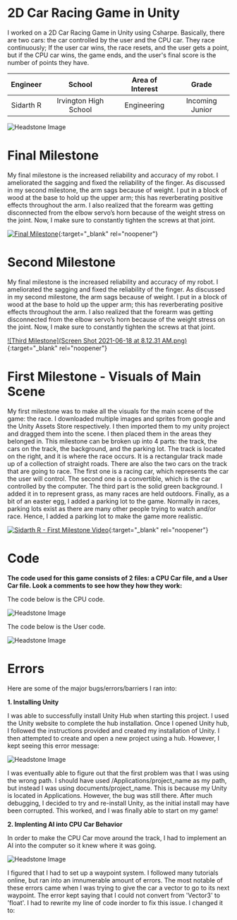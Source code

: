 ﻿# 2D Car Racing Game in Unity
I worked on a 2D Car Racing Game in Unity using Csharpe. Basically, there are two cars: the car controlled by the user and the CPU car. They race continuously; If the user car wins, the race resets, and the user gets a point, but if the CPU car wins, the game ends, and the user's final score is the number of points they have.

| **Engineer** | **School** | **Area of Interest** | **Grade** |
|:--:|:--:|:--:|:--:|
| Sidarth R | Irvington High School | Engineering | Incoming Junior

![Headstone Image](unity.jpeg)
  
# Final Milestone
My final milestone is the increased reliability and accuracy of my robot. I ameliorated the sagging and fixed the reliability of the finger. As discussed in my second milestone, the arm sags because of weight. I put in a block of wood at the base to hold up the upper arm; this has reverberating positive effects throughout the arm. I also realized that the forearm was getting disconnected from the elbow servo’s horn because of the weight stress on the joint. Now, I make sure to constantly tighten the screws at that joint. 

[![Final Milestone](https://res.cloudinary.com/marcomontalbano/image/upload/v1612573869/video_to_markdown/images/youtube--F7M7imOVGug-c05b58ac6eb4c4700831b2b3070cd403.jpg )](https://www.youtube.com/watch?v=F7M7imOVGug&feature=emb_logo "Final Milestone"){:target="_blank" rel="noopener"}

# Second Milestone
My final milestone is the increased reliability and accuracy of my robot. I ameliorated the sagging and fixed the reliability of the finger. As discussed in my second milestone, the arm sags because of weight. I put in a block of wood at the base to hold up the upper arm; this has reverberating positive effects throughout the arm. I also realized that the forearm was getting disconnected from the elbow servo’s horn because of the weight stress on the joint. Now, I make sure to constantly tighten the screws at that joint.

[![Third Milestone](Screen Shot 2021-06-18 at 8.12.31 AM.png)](https://www.youtube.com/watch?v=y3VAmNlER5Y&feature=emb_logo "Second Milestone"){:target="_blank" rel="noopener"}
# First Milestone - Visuals of Main Scene
  
My first milestone was to make all the visuals for the main scene of the game: the race. I downloaded multiple images and sprites from google and the Unity Assets Store respectively. I then imported them to my unity project and dragged them into the scene. I then placed them in the areas they belonged in. This milestone can be broken up into 4 parts: the track, the cars on the track, the background, and the parking lot. The track is located on the right, and it is where the race occurs. It is a rectangular track made up of a collection of straight roads. There are also the two cars on the track that are going to race. The first one is a racing car, which represents the car the user will control. The second one is a convertible, which is the car controlled by the computer. The third part is the solid green background. I added it in to represent grass, as many races are held outdoors. Finally, as a bit of an easter egg, I added a parking lot to the game. Normally in races, parking lots exist as there are many other people trying to watch and/or race. Hence, I added a parking lot to make the game more realistic.   

[![Sidarth R - First Milestone Video](https://res.cloudinary.com/marcomontalbano/image/upload/v1624029506/video_to_markdown/images/youtube--Z1HSOnt46i0-c05b58ac6eb4c4700831b2b3070cd403.jpg)](https://www.youtube.com/watch?v=Z1HSOnt46i0 "Sidarth R - First Milestone Video"){:target="_blank" rel="noopener"}

# Code

**The code used for this game consists of 2 files: a CPU Car file, and a User Car file. Look a comments to see how they how they work:**

The code below is the CPU code.

![Headstone Image](code.png)

The code below is the User code.

![Headstone Image](code1.png)

# Errors

Here are some of the major bugs/errors/barriers I ran into:

**1. Installing Unity**

I was able to successfully install Unity Hub when starting this project. I used the Unity website to complete the hub installation. Once I opened Unity hub, I followed the instructions provided and created my installation of Unity. I then attempted to create and open a new project using a hub. However, I kept seeing this error message:

![Headstone Image](error.png)

I was eventually able to figure out that the first problem was that I was using the wrong path. I should have used /Applications/project_name as my path, but instead I was using documents/project_name. This is because my Unity is located in Applications. However, the bug was still there. After much debugging, I decided to try and re-install Unity, as the initial install may have been corrupted. This worked, and I was finally able to start on my game!

**2. Implenting AI into CPU Car Behavior**

In order to make the CPU Car move around the track, I had to implement an AI into the computer so it knew where it was going.

![Headstone Image](error.png)

I figured that I had to set up a waypoint system. I followed many tutorials online, but ran into an imnumerable amount of errors. The most notable of these errors came when I was trying to give the car a vector to go to its next waypoint. The error kept saying that I could not convert from 'Vector3' to 'float'. I had to rewrite my line of code inorder to fix this issue. I changed it to: 

 







